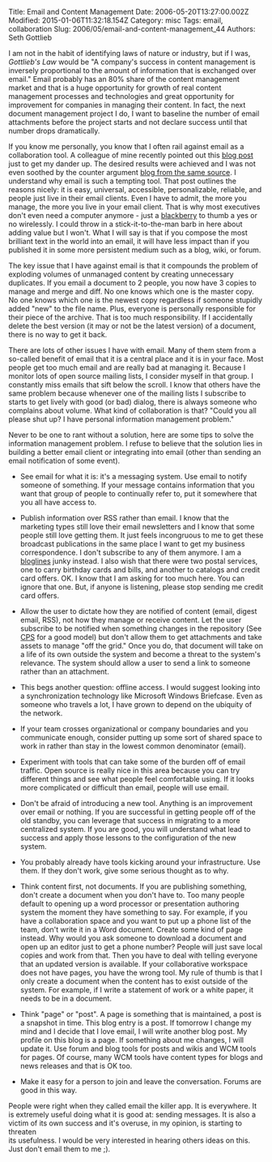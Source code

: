 Title: Email and Content Management
Date: 2006-05-20T13:27:00.002Z
Modified: 2015-01-06T11:32:18.154Z
Category: misc
Tags: email, collaboration
Slug: 2006/05/email-and-content-management_44
Authors: Seth Gottlieb

I am not in the habit of identifying laws of nature or industry, but if I was, <span style="font-style:italic;">Gottlieb's Law</span> would be "A company's success in content management is inversely proportional to the amount of information that is exchanged over email." Email probably has an 80% share of the content management market and that is a huge opportunity for growth of real content management processes and technologies and great opportunity for improvement for companies in managing their content. In fact, the next document management project I do, I want to baseline the number of email attachments before the project starts and not declare success until that number drops dramatically.   

If you know me personally, you know that I often rail against email as a collaboration tool. A colleague of mine recently pointed out this [blog post](http://cdblog.centraldesktop.com/2006/04/the_good_in_email_or_why_email/) just to get my dander up. The desired results were achieved and I was not even soothed by the counter argument [blog from the same source](http://cdblog.centraldesktop.com/2006/05/the_bad_in_email_or_why_we_nee/). I understand why email is such a tempting tool. That post outlines the reasons nicely: it is easy, universal, accessible, personalizable, reliable, and people just live in their email clients. Even I have to admit, the more you manage, the more you live in your email client. That is why most executives don't even need a computer anymore - just a [blackberry](http://www.blackberry.com/) to thumb a yes or no wirelessly. I could throw in a stick-it-to-the-man barb in here about adding value but I won't. What I will say is that if you compose the most brilliant text in the world into an email, it will have less impact than if you published it in some more persistent medium such as a blog, wiki, or forum.   

The key issue that I have against email is that it compounds the problem of exploding volumes of unmanaged content by creating unnecessary duplicates. If you email a document to 2 people, you now have 3 copies to manage and merge and diff. No one knows which one is the master copy. No one knows which one is the newest copy regardless if someone stupidly added "new" to the file name. Plus, everyone is personally responsible for their piece of the archive. That is too much responsibility. If I accidentally delete the best version (it may or not be the latest version) of a document, there is no way to get it back.   

There are lots of other issues I have with email. Many of them stem from a so-called benefit of email that it is a central place and it is in your face. Most people get too much email and are really bad at managing it. Because I monitor lots of open source mailing lists, I consider myself in that group. I constantly miss emails that sift below the scroll. I know that others have the same problem because whenever one of the mailing lists I subscribe to starts to get lively with good (or bad) dialog, there is always someone who complains about volume. What kind of collaboration is that? "Could you all please shut up? I have personal information management problem."   

Never to be one to rant without a solution, here are some tips to solve the information management problem. I refuse to believe that the solution lies in building a better email client or integrating into email (other than sending an email notification of some event).  

*   See email for what it is: it's a messaging system. Use email to notify someone of something. If your message contains information that you want that group of people to continually refer to, put it somewhere that you all have access to.  
    
*   Publish information over RSS rather than email. I know that the marketing types still love their email newsletters and I know that some people still love getting them. It just feels incongruous to me to get these broadcast publications in the same place I want to get my business correspondence. I don't subscribe to any of them anymore. I am a [bloglines](http://www.bloglines.com) junky instead. I also wish that there were two postal services, one to carry birthday cards and bills, and another to catalogs and credit card offers. OK. I know that I am asking for too much here. You can ignore that one. But, if anyone is listening, please stop sending me credit card offers.  
    
*   Allow the user to dictate how they are notified of content (email, digest email, RSS), not how they manage or receive content. Let the user subscribe to be notified when something changes in the repository (See [CPS](http://www.cps-project.org) for a good model) but don't allow them to get attachments and take assets to manage "off the grid." Once you do, that document will take on a life of its own outside the system and become a threat to the system's relevance. The system should allow a user to send a link to someone rather than an attachment.   
    
*   This begs another question: offline access. I would suggest looking into a synchronization technology like Microsoft Windows Briefcase. Even as someone who travels a lot, I have grown to depend on the ubiquity of the network.  
    
*   If your team crosses organizational or company boundaries and you communicate enough, consider putting up some sort of shared space to work in rather than stay in the lowest common denominator (email).   
    
*   Experiment with tools that can take some of the burden off of email traffic. Open source is really nice in this area because you can try different things and see what people feel comfortable using. If it looks more complicated or difficult than email, people will use email.  
    
*   Don't be afraid of introducing a new tool. Anything is an improvement over email or nothing. If you are successful in getting people off of the old standby, you can leverage that success in migrating to a more centralized system. If you are good, you will understand what lead to success and apply those lessons to the configuration of the new system.   
    
*   You probably already have tools kicking around your infrastructure. Use them. If they don't work, give some serious thought as to why.  
    
*   Think content first, not documents. If you are publishing something, don't create a document when you don't have to. Too many people default to opening up a word processor or presentation authoring system the moment they have something to say. For example, if you have a collaboration space and you want to put up a phone list of the team, don't write it in a Word document. Create some kind of page instead. Why would you ask someone to download a document and open up an editor just to get a phone number? People will just save local copies and work from that. Then you have to deal with telling everyone that an updated version is available. If your collaborative workspace does not have pages, you have the wrong tool. My rule of thumb is that I only create a document when the content has to exist outside of the system. For example, if I write a statement of work or a white paper, it needs to be in a document.   
    
*   Think "page" or "post". A page is something that is maintained, a post is a snapshot in time. This blog entry is a post. If tomorrow I change my mind and I decide that I love email, I will write another blog post. My profile on this blog is a page. If something about me changes, I will update it. Use forum and blog tools for posts and wikis and WCM tools for pages. Of course, many WCM tools have content types for blogs and news releases and that is OK too.  
    
*   Make it easy for a person to join and leave the conversation. Forums are good in this way.   
    

  

People were right when they called email the killer app. It is everywhere. It is extremely useful doing what it is good at: sending messages. It is also a victim of its own success and it's overuse, in my opinion, is starting to threaten  
its usefulness. I would be very interested in hearing others ideas on this. Just don't email them to me ;).

